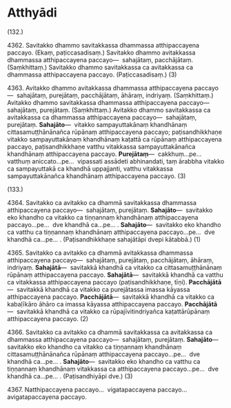 

# Atthyādi







(132.)

4362\. Savitakko dhammo savitakkassa dhammassa atthipaccayena paccayo. (Ekaṃ, paṭiccasadisaṃ.) Savitakko dhammo avitakkassa dhammassa atthipaccayena paccayo—  sahajātaṃ, pacchājātaṃ. (Saṃkhittaṃ.) Savitakko dhammo savitakkassa ca avitakkassa ca dhammassa atthipaccayena paccayo. (Paṭiccasadisaṃ.) (3)

4363\. Avitakko dhammo avitakkassa dhammassa atthipaccayena paccayo—  sahajātaṃ, purejātaṃ, pacchājātaṃ, āhāraṃ, indriyaṃ. (Saṃkhittaṃ.) Avitakko dhammo savitakkassa dhammassa atthipaccayena paccayo—  sahajātaṃ, purejātaṃ. (Saṃkhittaṃ.) Avitakko dhammo savitakkassa ca avitakkassa ca dhammassa atthipaccayena paccayo—  sahajātaṃ, purejātaṃ. **Sahajāto**—  vitakko sampayuttakānaṃ khandhānaṃ cittasamuṭṭhānānañca rūpānaṃ atthipaccayena paccayo; paṭisandhikkhaṇe vitakko sampayuttakānaṃ khandhānaṃ kaṭattā ca rūpānaṃ atthipaccayena paccayo, paṭisandhikkhaṇe vatthu vitakkassa sampayuttakānañca khandhānaṃ atthipaccayena paccayo. **Purejātaṃ**—  cakkhuṃ…pe…  vatthuṃ aniccato…pe…  vipassati assādeti abhinandati, taṃ ārabbha vitakko ca sampayuttakā ca khandhā uppajjanti, vatthu vitakkassa sampayuttakānañca khandhānaṃ atthipaccayena paccayo. (3)

(133.)

4364\. Savitakko ca avitakko ca dhammā savitakkassa dhammassa atthipaccayena paccayo—  sahajātaṃ, purejātaṃ. **Sahajāto**—  savitakko eko khandho ca vitakko ca tiṇṇannaṃ khandhānaṃ atthipaccayena paccayo…pe…  dve khandhā ca…pe… . **Sahajāto**—  savitakko eko khandho ca vatthu ca tiṇṇannaṃ khandhānaṃ atthipaccayena paccayo…pe…  dve khandhā ca…pe… . (Paṭisandhikkhaṇe sahajātāpi dvepi kātabbā.) (1)

4365\. Savitakko ca avitakko ca dhammā avitakkassa dhammassa atthipaccayena paccayo—  sahajātaṃ, purejātaṃ, pacchājātaṃ, āhāraṃ, indriyaṃ. **Sahajātā**—  savitakkā khandhā ca vitakko ca cittasamuṭṭhānānaṃ rūpānaṃ atthipaccayena paccayo. **Sahajātā**—  savitakkā khandhā ca vatthu ca vitakkassa atthipaccayena paccayo (paṭisandhikkhaṇe, tīṇi). **Pacchājātā**—  savitakkā khandhā ca vitakko ca purejātassa imassa kāyassa atthipaccayena paccayo. **Pacchājātā**—  savitakkā khandhā ca vitakko ca kabaḷīkāro āhāro ca imassa kāyassa atthipaccayena paccayo. **Pacchājātā**—  savitakkā khandhā ca vitakko ca rūpajīvitindriyañca kaṭattārūpānaṃ atthipaccayena paccayo. (2)

4366\. Savitakko ca avitakko ca dhammā savitakkassa ca avitakkassa ca dhammassa atthipaccayena paccayo—  sahajātaṃ, purejātaṃ. **Sahajāto**—  savitakko eko khandho ca vitakko ca tiṇṇannaṃ khandhānaṃ cittasamuṭṭhānānañca rūpānaṃ atthipaccayena paccayo…pe…  dve khandhā ca…pe… . **Sahajāto**—  savitakko eko khandho ca vatthu ca tiṇṇannaṃ khandhānaṃ vitakkassa ca atthipaccayena paccayo…pe…  dve khandhā ca…pe… . (Paṭisandhiyāpi dve.) (3)

4367\. Natthipaccayena paccayo…  vigatapaccayena paccayo…  avigatapaccayena paccayo.



